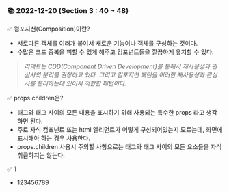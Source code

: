 ### 📚 2022-12-20 (Section 3 : 40 ~ 48)
✅ 컴포지션(Composition)이란? <br/>
- 서로다른 객체를 여러개 붙여서 새로운 기능이나 객체를 구성하는 것이다.
- 수많은 코드 중복을 피할 수 있게 해주고 컴포넌트들을 깔끔하게 유지할 수 있다.

> _리액트는 CDD(Component Driven Development)를 통해서 재사용성과 관심사의 분리를 권장하고 있다. 그리고 컴포지션 패턴을 이러한 재사용성과 관심사를 분리하는데 있어서 적합한 패턴이다._

✅ props.children은? <br/>
- 태그와 태그 사이의 모든 내용을 표시하기 위해 사용되는 특수한 props 라고 생각하면 된다.
- 주로 자식 컴포넌트 또는 html 엘리먼트가 어떻게 구성되어있는지 모르는데, 화면에 표시해야 하는 경우 사용한다.
- props.children 사용시 주의할 사항으로는 태그와 태그 사이의 모든 요소들을 자식 취급하지는 않는다.

✅ 1 <br/>
- 123456789